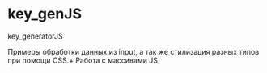 # key_genJS
key_generatorJS

Примеры обработки данных из input, а так же стилизация разных типов при помощи CSS.+ Работа с массивами JS
